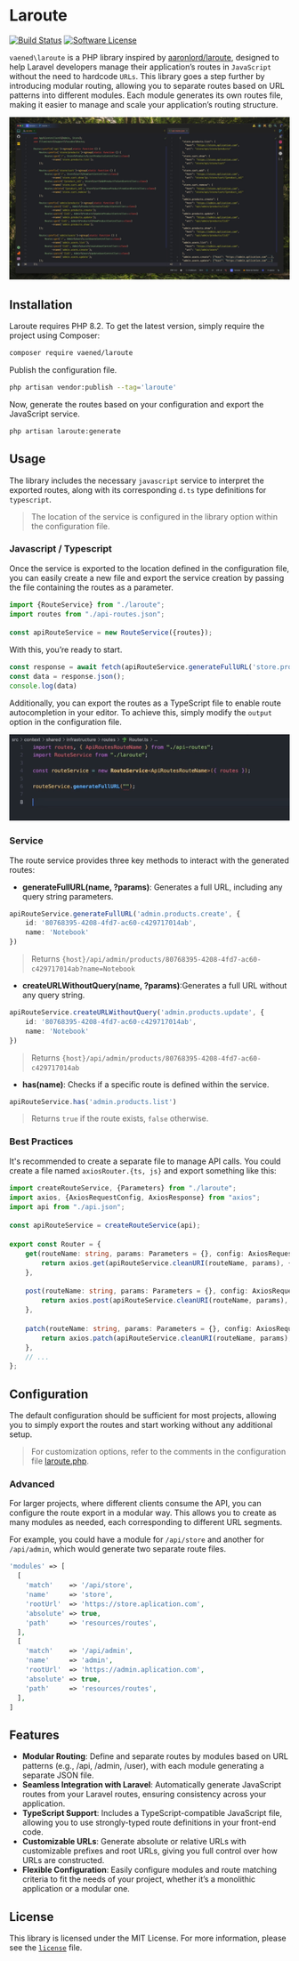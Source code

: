 # Laroute

[![Build Status](https://github.com/vaened/laroute/actions/workflows/tests.yml/badge.svg)](https://github.com/vaened/laroute/actions?query=workflow:Tests) [![Software License](https://img.shields.io/badge/license-MIT-brightgreen.svg?style=flat-square)](license)

`vaened\laroute` is a PHP library inspired by [aaronlord/laroute](https://github.com/aaronlord/laroute), designed to help Laravel developers
manage their application’s routes in `JavaScript` without the need to hardcode `URLs`. This library goes a step further by introducing
modular routing, allowing you to separate routes based on URL patterns into different modules. Each module generates its own routes file,
making it easier to manage and scale your application’s routing structure.

<a href="#">
    <img src=".github/images/routes-example.jpg" alt="routes-example"/>
</a>

## Installation

Laroute requires PHP 8.2. To get the latest version, simply require the project using Composer:

```bash
composer require vaened/laroute
```

Publish the configuration file.

```bash
php artisan vendor:publish --tag='laroute'
```

Now, generate the routes based on your configuration and export the JavaScript service.

```bash
php artisan laroute:generate
```

## Usage

The library includes the necessary `javascript` service to interpret the exported routes, along with its corresponding `d.ts` type
definitions
for `typescript`.

> The location of the service is configured in the library option within the configuration file.

### Javascript / Typescript

Once the service is exported to the location defined in the configuration file, you can easily create a new file and export the service
creation by passing the file containing the routes as a parameter.

```typescript
import {RouteService} from "./laroute";
import routes from "./api-routes.json";

const apiRouteService = new RouteService({routes});
```

With this, you’re ready to start.

```typescript
const response = await fetch(apiRouteService.generateFullURL('store.products.lists'))
const data = response.json();
console.log(data)
```

Additionally, you can export the routes as a TypeScript file to enable route autocompletion in your editor. To achieve this, simply modify
the `output` option in the configuration file.

<a href="#" s>  
    <img src=".github/images/autocomplete-route-name.gif" alt="routes-example"/>  
</a>

### Service

The route service provides three key methods to interact with the generated routes:

- **generateFullURL(name, ?params)**: Generates a full URL, including any query string parameters.

```typescript
apiRouteService.generateFullURL('admin.products.create', {
    id: '80768395-4208-4fd7-ac60-c429717014ab',
    name: 'Notebook'
})
```

> Returns `{host}/api/admin/products/80768395-4208-4fd7-ac60-c429717014ab?name=Notebook`

- **createURLWithoutQuery(name, ?params)**:Generates a full URL without any query string.

```typescript
apiRouteService.createURLWithoutQuery('admin.products.update', {
    id: '80768395-4208-4fd7-ac60-c429717014ab',
    name: 'Notebook'
})
```

> Returns `{host}/api/admin/products/80768395-4208-4fd7-ac60-c429717014ab`

- **has(name)**: Checks if a specific route is defined within the service.

```typescript
apiRouteService.has('admin.products.list')
```

> Returns `true` if the route exists, `false` otherwise.

### Best Practices

It's recommended to create a separate file to manage API calls. You could create a file named `axiosRouter.{ts, js}` and export something
like this:

```typescript
import createRouteService, {Parameters} from "./laroute";
import axios, {AxiosRequestConfig, AxiosResponse} from "axios";
import api from "./api.json";

const apiRouteService = createRouteService(api);

export const Router = {
    get(routeName: string, params: Parameters = {}, config: AxiosRequestConfig = {}) {
        return axios.get(apiRouteService.cleanURI(routeName, params), {params, ...config});
    },

    post(routeName: string, params: Parameters = {}, config: AxiosRequestConfig = {}) {
        return axios.post(apiRouteService.cleanURI(routeName, params), params, config);
    },

    patch(routeName: string, params: Parameters = {}, config: AxiosRequestConfig = {}) {
        return axios.patch(apiRouteService.cleanURI(routeName, params), params, config);
    },
    // ...
};
```

## Configuration

The default configuration should be sufficient for most projects, allowing you to simply export the routes and start working without any
additional setup.

> For customization options, refer to the comments in the configuration file [laroute.php](./config/laroute.php).

### Advanced

For larger projects, where different clients consume the API, you can configure the route export in a modular way. This allows you to create
as many modules as needed, each corresponding to different URL segments.

For example, you could have a module for `/api/store` and another for `/api/admin`, which would generate two separate route files.

```php
'modules' => [
  [  
    'match'    => '/api/store',
    'name'     => 'store',
    'rootUrl'  => 'https://store.aplication.com',  
    'absolute' => true,
    'path'     => 'resources/routes',
  ],  
  [  
    'match'    => '/api/admin',
    'name'     => 'admin',
    'rootUrl'  => 'https://admin.aplication.com',
    'absolute' => true,
    'path'     => 'resources/routes',
  ],
]
```

## Features

- **Modular Routing**: Define and separate routes by modules based on URL patterns (e.g., /api, /admin, /user), with each module generating
  a separate JSON file.
- **Seamless Integration with Laravel**: Automatically generate JavaScript routes from your Laravel routes, ensuring consistency across your
  application.
- **TypeScript Support**: Includes a TypeScript-compatible JavaScript file, allowing you to use strongly-typed route definitions in your
  front-end code.
- **Customizable URLs**: Generate absolute or relative URLs with customizable prefixes and root URLs, giving you full control over how URLs
  are constructed.
- **Flexible Configuration**: Easily configure modules and route matching criteria to fit the needs of your project, whether it’s a
  monolithic application or a modular one.

## License

This library is licensed under the MIT License. For more information, please see the [`license`](./license) file.